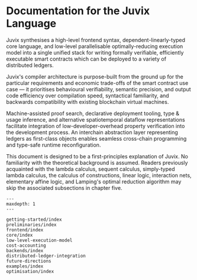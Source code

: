 Documentation for the Juvix Language
======================================

Juvix synthesises a high-level frontend syntax, dependent-linearly-typed core language, and low-level parallelisable
optimally-reducing execution model into a single unified stack for writing formally verifiable, efficiently executable
smart contracts which can be deployed to a variety of distributed ledgers.

Juvix's compiler architecture is purpose-built from the ground up for the particular requirements and economic trade-offs
of the smart contract use case — it prioritises behavioural verifiability, semantic precision, and output code efficiency over compilation speed,
syntactical familiarity, and backwards compatibility with existing blockchain virtual machines.

Machine-assisted proof search, declarative deployment tooling, type & usage inference, and alternative spatiotemporal dataflow representations facilitate
integration of low-developer-overhead property verification into the development process.
An interchain abstraction layer representing ledgers as first-class objects enables seamless cross-chain programming and type-safe runtime reconfiguration.

This document is designed to be a first-principles explanation of Juvix. No familiarity with the theoretical background is assumed.
Readers previously acquainted with the lambda calculus, sequent calculus, simply-typed lambda calculus, the calculus of constructions,
linear logic, interaction nets, elementary affine logic, and Lamping's optimal reduction algorithm may skip the associated subsections in chapter five.

```{toctree}
---
maxdepth: 1
---

getting-started/index
preliminaries/index
frontend/index
core/index
low-level-execution-model
cost-accounting
backends/index
distributed-ledger-integration
future-directions
examples/index
optimisation/index
```

